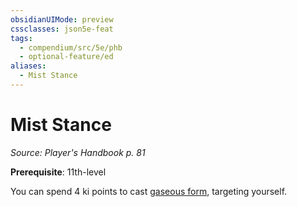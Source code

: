 ```yaml
---
obsidianUIMode: preview
cssclasses: json5e-feat
tags:
  - compendium/src/5e/phb
  - optional-feature/ed
aliases:
  - Mist Stance
---
```

# Mist Stance
*Source: Player's Handbook p. 81*  

**Prerequisite**: 11th-level

You can spend 4 ki points to cast [gaseous form](2-Mechanics/CLI/spells/gaseous-form.md), targeting yourself.